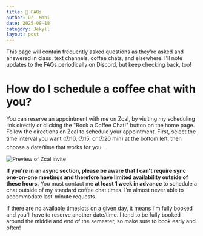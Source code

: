 ```yaml
---
title: 🙋 FAQs
author: Dr. Mani
date: 2025-08-18
category: Jekyll
layout: post
---
```


This page will contain frequently asked questions as they're asked and answered in class, text channels, coffee chats, and elsewhere. I'll note updates to the FAQs periodically on Discord, but keep checking back, too!

# How do I schedule a coffee chat with you?

You can reserve an appointment with me on Zcal, by visiting my scheduling link directly or clicking the "Book a Coffee Chat!" button on the home page. Follow the directions on Zcal to schedule your appointment. First, select the time interval you want (🕛10, 🕐15, or 🕑20 min) at the bottom left, then choose a date/time that works for you.

<img src="http://visforvali.github.io/ws297y/assets/images/zcal.png" alt="Preview of Zcal invite">

**If you're in an async section, please be aware that I can't require sync one-on-one meetings and therefore have limited availability outside of these hours.** You must contact me **at least 1 week in advance** to schedule a chat outside of my standard coffee chat times. I’m almost never able to accommodate last-minute requests.

If there are no available timeslots on a given day, it means I'm fully booked and you'll have to reserve another date/time. I tend to be fully booked around the middle and end of the semester, so make sure to book early and often!